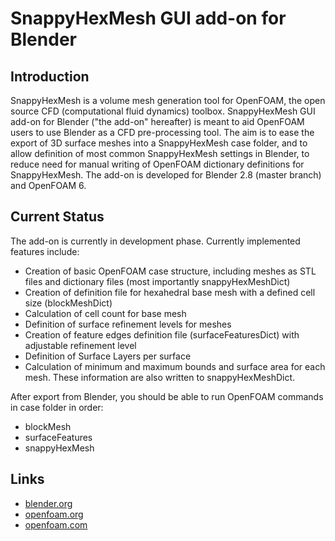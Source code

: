 # SnappyHexMesh GUI add-on for Blender

## Introduction

SnappyHexMesh is a volume mesh generation tool for OpenFOAM, the open
source CFD (computational fluid dynamics) toolbox. SnappyHexMesh GUI
add-on for Blender ("the add-on" hereafter) is meant to aid OpenFOAM
users to use Blender as a CFD pre-processing tool. The aim is to ease
the export of 3D surface meshes into a SnappyHexMesh case folder, and
to allow definition of most common SnappyHexMesh settings in Blender,
to reduce need for manual writing of OpenFOAM dictionary definitions
for SnappyHexMesh.
The add-on is developed for Blender 2.8 (master branch) and OpenFOAM 6.

## Current Status

The add-on is currently in development phase.
Currently implemented features include:
* Creation of basic OpenFOAM case structure, including meshes as STL files and
  dictionary files (most importantly snappyHexMeshDict)
* Creation of definition file for hexahedral base mesh with a defined cell size
  (blockMeshDict)
* Calculation of cell count for base mesh
* Definition of surface refinement levels for meshes
* Creation of feature edges definition file (surfaceFeaturesDict)
  with adjustable refinement level
* Definition of Surface Layers per surface
* Calculation of minimum and maximum bounds and surface area for each mesh.
  These information are also written to snappyHexMeshDict.

After export from Blender, you should be able to run OpenFOAM commands in case folder in order:
* blockMesh
* surfaceFeatures
* snappyHexMesh

## Links

* [blender.org](https://www.blender.org/)
* [openfoam.org](https://openfoam.org/)
* [openfoam.com](https://www.openfoam.com/)
